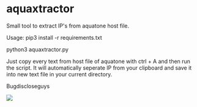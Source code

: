 # aquaxtractor
Small tool to extract IP's from aquatone host file.  






Usage:
pip3 install -r requirements.txt

python3 aquaxtractor.py

Just copy every text from host file of aquatone with ctrl + A and then run the script. It will automatically seperate IP from your clipboard and save it into new text file in your current directory.

Bugdiscloseguys

<img src='https://scontent.fjai1-2.fna.fbcdn.net/v/t1.0-9/36053097_2293038607590489_6616063499313348608_n.jpg?_nc_cat=0&oh=66197ea1b05420444b4fa342e2e9e218&oe=5BA1F1D5'>
